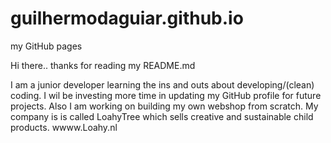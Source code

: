 # guilhermodaguiar.github.io
my GitHub pages 

Hi there.. thanks for reading my README.md

I am a junior developer learning the ins and outs about developing/(clean) coding. I wil be investing more time in updating my GitHub profile for future projects. 
Also I am working on building my own webshop from scratch. My company is is called LoahyTree which sells creative and sustainable child products. 
wwww.Loahy.nl
